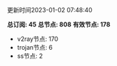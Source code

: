更新时间2023-01-02 07:48:40

**总订阅: 45**
**总节点: 808**
**有效节点: 178**
- v2ray节点: 170
- trojan节点: 6
- ss节点: 2
